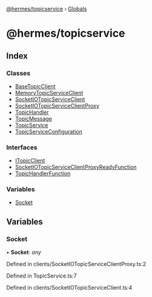 [@hermes/topicservice](README.md) › [Globals](globals.md)

# @hermes/topicservice

## Index

### Classes

* [BaseTopicClient](classes/basetopicclient.md)
* [MemoryTopicServiceClient](classes/memorytopicserviceclient.md)
* [SocketIOTopicServiceClient](classes/socketiotopicserviceclient.md)
* [SocketIOTopicServiceClientProxy](classes/socketiotopicserviceclientproxy.md)
* [TopicHandler](classes/topichandler.md)
* [TopicMessage](classes/topicmessage.md)
* [TopicService](classes/topicservice.md)
* [TopicServiceConfiguration](classes/topicserviceconfiguration.md)

### Interfaces

* [ITopicClient](interfaces/itopicclient.md)
* [SocketIOTopicServiceClientProxyReadyFunction](interfaces/socketiotopicserviceclientproxyreadyfunction.md)
* [TopicHandlerFunction](interfaces/topichandlerfunction.md)

### Variables

* [Socket](globals.md#socket)

## Variables

###  Socket

• **Socket**: *any*

Defined in clients/SocketIOTopicServiceClientProxy.ts:2

Defined in TopicService.ts:7

Defined in clients/SocketIOTopicServiceClient.ts:4
